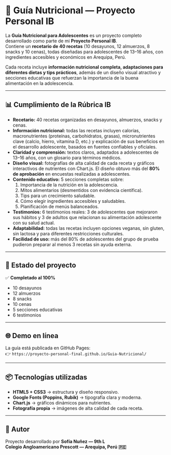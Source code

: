 # 🌱 Guía Nutricional — Proyecto Personal IB

La **Guía Nutricional para Adolescentes** es un proyecto completo desarrollado como parte de mi **Proyecto Personal IB**.  
Contiene un **recetario de 40 recetas** (10 desayunos, 12 almuerzos, 8 snacks y 10 cenas), todas diseñadas para adolescentes de 13–16 años, con ingredientes accesibles y económicos en Arequipa, Perú.  

Cada receta incluye **información nutricional completa, adaptaciones para diferentes dietas y tips prácticos**, además de un diseño visual atractivo y secciones educativas que refuerzan la importancia de la buena alimentación en la adolescencia.

---

## 📊 Cumplimiento de la Rúbrica IB

- **Recetario:** 40 recetas organizadas en desayunos, almuerzos, snacks y cenas.  
- **Información nutricional:** todas las recetas incluyen calorías, macronutrientes (proteínas, carbohidratos, grasas), micronutrientes clave (calcio, hierro, vitamina D, etc.) y explicación de sus beneficios en el desarrollo adolescente, basados en fuentes confiables y oficiales.  
- **Claridad y comprensión:** textos claros, adaptados a adolescentes de 13–16 años, con un glosario para términos médicos.  
- **Diseño visual:** fotografías de alta calidad de cada receta y gráficos interactivos de nutrientes con Chart.js. El diseño obtuvo más del **80% de aprobación** en encuestas realizadas a adolescentes.  
- **Contenido educativo:** 5 secciones completas sobre:
  1. Importancia de la nutrición en la adolescencia.  
  2. Mitos alimentarios (desmentidos con evidencia científica).  
  3. Tips para un crecimiento saludable.  
  4. Cómo elegir ingredientes accesibles y saludables.  
  5. Planificación de menús balanceados.  
- **Testimonios:** 6 testimonios reales: 3 de adolescentes que mejoraron sus hábitos y 3 de adultos que relacionan su alimentación adolescente con su salud actual.  
- **Adaptabilidad:** todas las recetas incluyen opciones veganas, sin gluten, sin lactosa y para diferentes restricciones culturales.  
- **Facilidad de uso:** más del 80% de adolescentes del grupo de prueba pudieron preparar al menos 3 recetas sin ayuda externa.

---

## 🚀 Estado del proyecto
✅ **Completado al 100%**  
- 10 desayunos  
- 12 almuerzos  
- 8 snacks  
- 10 cenas  
- 5 secciones educativas  
- 6 testimonios  

---

## 🌐 Demo en línea
La guía está publicada en GitHub Pages:  
👉 `https://proyecto-personal-final.github.io/Guia-Nutricional/`

---

## 📦 Tecnologías utilizadas
- **HTML5 + CSS3** → estructura y diseño responsivo.  
- **Google Fonts (Poppins, Rubik)** → tipografía clara y moderna.  
- **Chart.js** → gráficos dinámicos para nutrientes.  
- **Fotografía propia** → imágenes de alta calidad de cada receta.  

---

## 📌 Autor
Proyecto desarrollado por **Sofía Nuñez — 9th L**  
**Colegio Angloamericano Prescott — Arequipa, Perú 🇵🇪**
